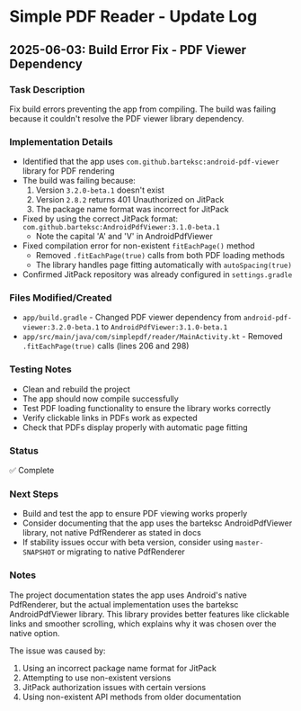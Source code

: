 # Simple PDF Reader - Update Log

## 2025-06-03: Build Error Fix - PDF Viewer Dependency

### Task Description
Fix build errors preventing the app from compiling. The build was failing because it couldn't resolve the PDF viewer library dependency.

### Implementation Details
- Identified that the app uses `com.github.barteksc:android-pdf-viewer` library for PDF rendering
- The build was failing because:
  1. Version `3.2.0-beta.1` doesn't exist
  2. Version `2.8.2` returns 401 Unauthorized on JitPack
  3. The package name format was incorrect for JitPack
- Fixed by using the correct JitPack format: `com.github.barteksc:AndroidPdfViewer:3.1.0-beta.1`
  - Note the capital 'A' and 'V' in AndroidPdfViewer
- Fixed compilation error for non-existent `fitEachPage()` method
  - Removed `.fitEachPage(true)` calls from both PDF loading methods
  - The library handles page fitting automatically with `autoSpacing(true)`
- Confirmed JitPack repository was already configured in `settings.gradle`

### Files Modified/Created
- `app/build.gradle` - Changed PDF viewer dependency from `android-pdf-viewer:3.2.0-beta.1` to `AndroidPdfViewer:3.1.0-beta.1`
- `app/src/main/java/com/simplepdf/reader/MainActivity.kt` - Removed `.fitEachPage(true)` calls (lines 206 and 298)

### Testing Notes
- Clean and rebuild the project
- The app should now compile successfully
- Test PDF loading functionality to ensure the library works correctly
- Verify clickable links in PDFs work as expected
- Check that PDFs display properly with automatic page fitting

### Status
✅ Complete

### Next Steps
- Build and test the app to ensure PDF viewing works properly
- Consider documenting that the app uses the barteksc AndroidPdfViewer library, not native PdfRenderer as stated in docs
- If stability issues occur with beta version, consider using `master-SNAPSHOT` or migrating to native PdfRenderer

### Notes
The project documentation states the app uses Android's native PdfRenderer, but the actual implementation uses the barteksc AndroidPdfViewer library. This library provides better features like clickable links and smoother scrolling, which explains why it was chosen over the native option.

The issue was caused by:
1. Using an incorrect package name format for JitPack
2. Attempting to use non-existent versions
3. JitPack authorization issues with certain versions
4. Using non-existent API methods from older documentation
